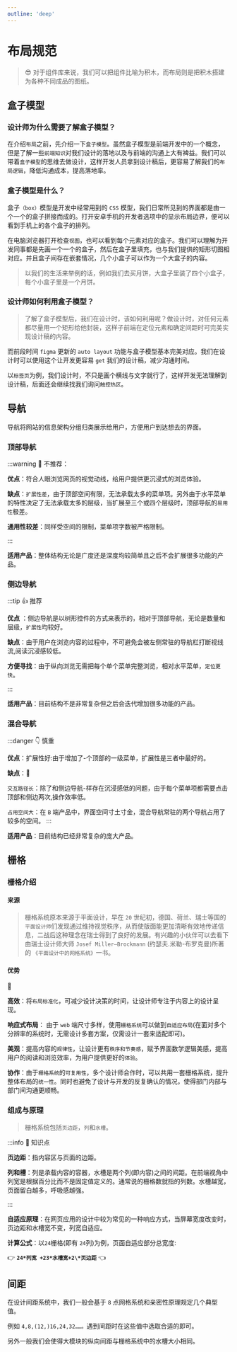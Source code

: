 ```yaml
---
outline: 'deep'
---
```


# 布局规范

> 😎 对于组件库来说，我们可以把组件比喻为积木，而布局则是把积木搭建为各种不同成品的图纸。

## 盒子模型

### 设计师为什么需要了解盒子模型？

在介绍`布局`之前，先介绍一下`盒子模型`。虽然盒子模型是前端开发中的一个概念，但是了解一些`前端知识`对我们设计的落地以及与前端的沟通上大有裨益。我们可以带着`盒子模型`的思维去做设计，这样开发人员拿到设计稿后，更容易了解我们的`布局逻辑`，降低沟通成本，提高落地率。

### 盒子模型是什么？

盒子`（box）`模型是开发中经常用到的 `CSS` 模型，我们日常所见到的界面都是由一个一个的盒子拼接而成的。打开安卓手机的开发者选项中的显示布局边界，便可以看到手机上的各个盒子的排列。

在电脑浏览器打开检查`视图`，也可以看到每个元素对应的盒子。我们可以理解为开发同事都是先画一个一个的盒子，然后在盒子里填充，也与我们提供的矩形切图相对应。并且盒子间存在嵌套情况，几个小盒子可以作为一个大盒子的内容。

> 以我们的生活来举例的话，例如我们去买月饼，大盒子里装了四个小盒子，每个小盒子里是一个月饼。

<ElImg src="ui/16.png"/>

<ElImg src="ui/17.png"/>

### 设计师如何利用盒子模型？

> 了解了盒子模型后，我们在设计时，该如何利用呢？做设计时，对任何元素都尽量用一个矩形给他封装，这样子前端在定位元素和确定间距时可完美实现设计稿的内容。

而前段时间 `figma` 更新的 `auto layout` 功能与盒子模型基本完美对应。我们在设计时可以使用这个让开发更容易 `get` 我们的设计稿，减少沟通时间。

以`标签页`为例，我们设计时，不只是画个横线与文字就行了，这样开发无法理解到设计稿，后面还会继续找我们询问`触控热区`。

<ElImg src="ui/18.png"/>

## 导航

导航将网站的信息架构分组归类展示给用户，方便用户到达想去的界面。

<ElImg src="ui/19.png"/>

### 顶部导航

:::warning 🤚 不推荐：

**优点**：符合人眼浏览网页的视觉动线，给用户提供更沉浸式的浏览体验。

**缺点**：`扩展性差`，由于顶部空间有限，无法承载太多的菜单项。另外由于水平菜单的特性决定了无法承载太多的层级，当扩展至三个或四个层级时，顶部导航的`易用性`极差。

**通用性较差**：同样受空间的限制，菜单项字数被严格限制。

:::

**适用产品**：整体结构无论是广度还是深度均较简单且之后不会扩展很多功能的产品。

### 侧边导航

:::tip 👍 推荐

**优点** ：侧边导航是以树形控件的方式来表示的，相对于顶部导航，无论是数量和层级，`扩展性`均较好。

**缺点**：由于用户在浏览内容的过程中，不可避免会被左侧常驻的导航栏打断视线流,阅读沉浸感较低。

**方便寻找**：由于纵向浏览无需把每个单个菜单完整浏览，相对水平菜单，`定位更快`。

:::

**适用产品**：目前结构不是非常复杂但之后会迭代增加很多功能的产品。

### 混合导航

:::danger 👇 慎重

**优点**：扩展性好:由于增加了-个顶部的一级菜单，扩展性是三者中最好的。

**缺点**：:bell:

`交互路径长`：除了和侧边导航-样存在沉浸感低的问题，由于每个菜单项都需要点击顶部和侧边两次,操作效率低。

`占用空间大`：在 `B` 端产品中，界面空间寸土寸金，混合导航常驻的两个导航占用了较多的空间。
:::

**适用产品**：目前结构已经非常复杂的庞大产品。

## 栅格

### 栅格介绍

#### 来源

> 栅格系统原本来源于平面设计，早在 `20` 世纪初，德国、荷兰、瑞士等国的`平面设计师`们发现通过维持视觉秩序，从而使版面能更加清晰有效地传递信息，二战后这种理念在瑞士得到了良好的发展。有兴趣的小伙伴可以去看下由瑞士设计师大师 `Josef Miller—Brockmann` (约瑟夫.米勒-布罗克曼)所著的 `《平面设计中的网格系统》`一书。

#### 优势

<ElImg src="ui/20.png"/>

<ElCard>

:eyes:

**高效**：将`布局标准化`，可减少设计决策的时间，让设计师专注于内容上的设计呈现。

**响应式布局**： 由于 `web` 端尺寸多样，使用`栅格系统`可以做到`自适应布局`(在面对多个分辨率的系统时，无需设计多套方案，仅需设计一套来适配即可)。

**美观**：提高内容的`规律性`，让设计更有`秩序和节奏感`，赋予界面数学逻辑美感，提高用户的阅读和浏览效率，为用户提供更好的`体验`。

**协作**：由于`栅格系统`的`可复用性`，多个设计师合作时，可以共用一套栅格系统，提升整体布局的`统一性`。同时也避免了设计与开发的反复确认的情况，使得部门内部与部门间沟通更顺畅。

</ElCard>

### 组成与原理

<ElImg src="ui/21.png"/>

> 栅格系统包括`页边距`，`列`和`水槽`。

:::info :eyes: 知识点

**页边距**：指内容区与页面的边距。

**列和槽**：列是承载内容的容器，水槽是两个列(即内容)之间的间距。在前端视角中列宽是根据百分比而不是固定值定义的。通常说的栅格数就指的列数。水槽越宽，页面留白越多，呼吸感越强。

:::

**自适应原理**：在网页应用的设计中较为常见的一种响应方式，当屏幕宽度改变时，页边距和水槽宽不变，列宽自适应。

**计算公式**：以`24`栅格(即有 `24`列)为例，页面自适应部分总宽度:

👉 **`24*列宽 +23*水槽宽+2\*页边距`** 👈

## 间距

在设计间距系统中，我们一般会基于 `8` 点网格系统和亲密性原理规定几个典型值。

例如 `4,8,(12,)16,24,32……。`遇到间距时在这些值中选取合适的即可。

另外一般我们会使得大模块的纵向间距与栅格系统中的水槽大小相同。

<ElImg src="ui/22.png"/>
